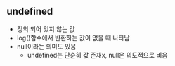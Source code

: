 ## undefined

+ 정의 되어 있지 않는 값
+ log()함수에서 반환하는 값이 없을 때 나타남
+ null이라는 의미도 있음
  + undefined는 단순히 값 존재x, null은 의도적으로 비움


